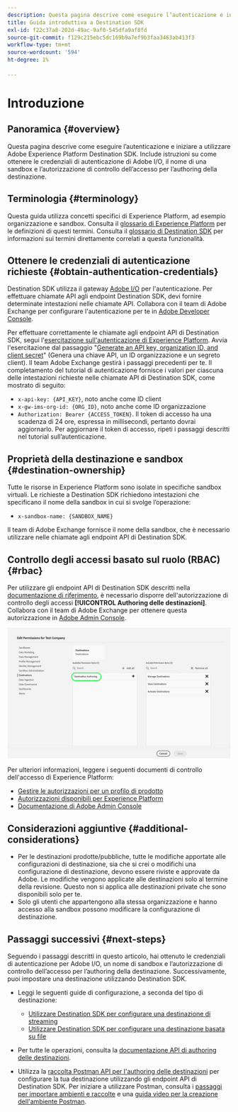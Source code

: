 ```yaml
---
description: Questa pagina descrive come eseguire l’autenticazione e iniziare a utilizzare Adobe Experience Platform Destination SDK. Include istruzioni su come ottenere le credenziali di autenticazione di Adobe I/O, il nome di una sandbox e l’autorizzazione di controllo dell’accesso per l’authoring della destinazione.
title: Guida introduttiva a Destination SDK
exl-id: f22c37a8-202d-49ac-9af0-545dfa9af8fd
source-git-commit: f129c215ebc5dc169b9a7ef9b3faa3463ab413f3
workflow-type: tm+mt
source-wordcount: '594'
ht-degree: 1%

---
```


# Introduzione

## Panoramica {#overview}

Questa pagina descrive come eseguire l’autenticazione e iniziare a utilizzare Adobe Experience Platform Destination SDK. Include istruzioni su come ottenere le credenziali di autenticazione di Adobe I/O, il nome di una sandbox e l’autorizzazione di controllo dell’accesso per l’authoring della destinazione.

## Terminologia {#terminology}

Questa guida utilizza concetti specifici di Experience Platform, ad esempio organizzazione e sandbox. Consulta il [glossario di Experience Platform](https://experienceleague.adobe.com/docs/experience-platform/landing/glossary.html?lang=it) per le definizioni di questi termini. Consulta il [glossario di Destination SDK](/help/destinations/destination-sdk/glossary.md) per informazioni sui termini direttamente correlati a questa funzionalità.

## Ottenere le credenziali di autenticazione richieste {#obtain-authentication-credentials}

Destination SDK utilizza il gateway [Adobe I/O](https://www.adobe.io/) per l&#39;autenticazione. Per effettuare chiamate API agli endpoint Destination SDK, devi fornire determinate intestazioni nelle chiamate API. Collabora con il team di Adobe Exchange per configurare l&#39;autenticazione per te in [Adobe Developer Console](https://developer.adobe.com/console).

Per effettuare correttamente le chiamate agli endpoint API di Destination SDK, segui l&#39;[esercitazione sull&#39;autenticazione di Experience Platform](https://experienceleague.adobe.com/docs/experience-platform/landing/platform-apis/api-authentication.html?lang=it). Avvia l&#39;esercitazione dal passaggio &quot;[Generate an API key, organization ID, and client secret](https://experienceleague.adobe.com/docs/experience-platform/landing/platform-apis/api-authentication.html?lang=it#api-ims-secret)&quot; (Genera una chiave API, un ID organizzazione e un segreto client). Il team Adobe Exchange gestirà i passaggi precedenti per te. Il completamento del tutorial di autenticazione fornisce i valori per ciascuna delle intestazioni richieste nelle chiamate API di Destination SDK, come mostrato di seguito:

* `x-api-key: {API_KEY}`, noto anche come ID client
* `x-gw-ims-org-id: {ORG_ID}`, noto anche come ID organizzazione
* `Authorization: Bearer {ACCESS_TOKEN}`. Il token di accesso ha una scadenza di 24 ore, espressa in millisecondi, pertanto dovrai aggiornarlo. Per aggiornare il token di accesso, ripeti i passaggi descritti nel tutorial sull’autenticazione.

<!--

### Obtain `Authorization: Bearer {ACCESS_TOKEN}`

To obtain the `{ACCESS_TOKEN}`, you must generate a JWT token and exchange it for the access token. Follow the steps below:

1. Follow the instructions in the [Generate JWT section](https://www.adobe.io/apis/experienceplatform/console/docs.html#!AdobeDocs/adobeio-console/master/credentials.md) in the credentials guide.
2. Follow the instructions in [Step 3: try it](https://www.adobe.io/authentication/auth-methods.html#!AdobeDocs/adobeio-auth/master/AuthenticationOverview/ServiceAccountIntegration.md) in the Service account connection guide.

You now have the required authentication headers `x-api-key: {API_KEY}`, `x-gw-ims-org-id: {ORG_ID}`, and `Authorization: Bearer {ACCESS_TOKEN}`.

>[!NOTE]
>
>The access token has an expiration time of 24 hours, expressed in milliseconds, so you will have to refresh it. To refresh the access token, repeat the steps outlined in this section.

-->

## Proprietà della destinazione e sandbox {#destination-ownership}

Tutte le risorse in Experience Platform sono isolate in specifiche sandbox virtuali. Le richieste a Destination SDK richiedono intestazioni che specificano il nome della sandbox in cui si svolge l’operazione:

* `x-sandbox-name: {SANDBOX_NAME}`

Il team di Adobe Exchange fornisce il nome della sandbox, che è necessario utilizzare nelle chiamate agli endpoint API di Destination SDK.

## Controllo degli accessi basato sul ruolo (RBAC) {#rbac}

Per utilizzare gli endpoint API di Destination SDK descritti nella [documentazione di riferimento](functionality/configuration-options.md), è necessario disporre dell&#39;autorizzazione di controllo degli accessi **[!UICONTROL Authoring delle destinazioni]**. Collabora con il team di Adobe Exchange per ottenere questa autorizzazione in [Adobe Admin Console](https://adminconsole.adobe.com/).

![Autorizzazione per l&#39;authoring delle destinazioni](./assets/destination-authoring-permission.png)

Per ulteriori informazioni, leggere i seguenti documenti di controllo dell&#39;accesso di Experience Platform:

* [Gestire le autorizzazioni per un profilo di prodotto](/help/access-control/ui/permissions.md)
* [Autorizzazioni disponibili per Experience Platform](/help/access-control/home.md#permissions)
* [Documentazione di Adobe Admin Console](https://helpx.adobe.com/it/enterprise/using/admin-console.html)

## Considerazioni aggiuntive {#additional-considerations}

* Per le destinazioni prodotte/pubbliche, tutte le modifiche apportate alle configurazioni di destinazione, sia che si crei o modifichi una configurazione di destinazione, devono essere riviste e approvate da Adobe. Le modifiche vengono applicate alle destinazioni solo al termine della revisione. Questo non si applica alle destinazioni private che sono disponibili solo per te.
* Solo gli utenti che appartengono alla stessa organizzazione e hanno accesso alla sandbox possono modificare la configurazione di destinazione.

## Passaggi successivi {#next-steps}

Seguendo i passaggi descritti in questo articolo, hai ottenuto le credenziali di autenticazione per Adobe I/O, un nome di sandbox e l’autorizzazione di controllo dell’accesso per l’authoring della destinazione. Successivamente, puoi impostare una destinazione utilizzando Destination SDK.

* Leggi le seguenti guide di configurazione, a seconda del tipo di destinazione:

   * [Utilizzare Destination SDK per configurare una destinazione di streaming](guides/configure-destination-instructions.md)
   * [Utilizzare Destination SDK per configurare una destinazione basata su file](guides/configure-file-based-destination-instructions.md)

* Per tutte le operazioni, consulta la [documentazione API di authoring delle destinazioni](https://www.adobe.io/experience-platform-apis/references/destination-authoring/).
* Utilizza la [raccolta Postman API per l&#39;authoring delle destinazioni](https://github.com/adobe/experience-platform-postman-samples/blob/master/apis/experience-platform/Destination%20Authoring%20API.postman_collection.json) per configurare la tua destinazione utilizzando gli endpoint API di Destination SDK. Per iniziare a utilizzare Postman, consulta i [passaggi per importare ambienti e raccolte](https://learning.postman.com/docs/getting-started/importing-and-exporting-data/) e una [guida video per la creazione dell&#39;ambiente Postman](https://video.tv.adobe.com/v/28832).
